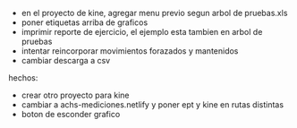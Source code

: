 - en el proyecto de kine, agregar menu previo segun arbol de pruebas.xls
- poner etiquetas arriba de graficos
- imprimir reporte de ejercicio, el ejemplo esta tambien en arbol de pruebas
- intentar reincorporar movimientos forazados y mantenidos
- cambiar descarga a csv

hechos:
- crear otro proyecto para kine
- cambiar a achs-mediciones.netlify y poner ept y kine en rutas distintas
- boton de esconder grafico
